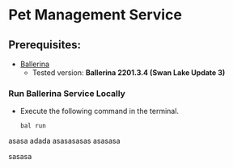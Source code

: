 # Pet Management Service

## Prerequisites:

- [Ballerina](https://ballerina.io/)
    - Tested version: **Ballerina 2201.3.4 (Swan Lake Update 3)**

### Run Ballerina Service Locally

- Execute the following command in the terminal.
    ```
    bal run
    ```
asasa
adada
asasasasas
asasasa

sasasa
